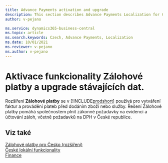 ```yaml
---
title: Advance Payments activation and upgrade
description: This section describes Advance Payments Localization for Czech extension functionality.
author: v-pejano

ms.service: dynamics365-business-central
ms.topic: article
ms.search.keywords: Czech, Advance Payments, Localization
ms.date: 10/01/2021
ms.reviewer: v-pejano
ms.author: v-pejano
---
```


# Aktivace funkcionality Zálohové platby a upgrade stávajících dat.  

Rozšíření **Zálohové platby** se v [!INCLUDE[prodshort](../../includes/prodshort.md)] používá pro vytváření faktur a provádění plateb před dodáním zboží nebo služby. Řešení Zálohové platby pomáhá společnostem plnit zákonné požadavky na evidenci a účtování záloh, včetně požadavků na DPH v České republice.  



## Viz také

[Zálohové platby pro Česko (rozšíření)](ui-extensions-advance-payments-localization-cz.md)  
[České lokální funkcionality](czech-local-functionality.md)  
[Finance](../../finance.md)
